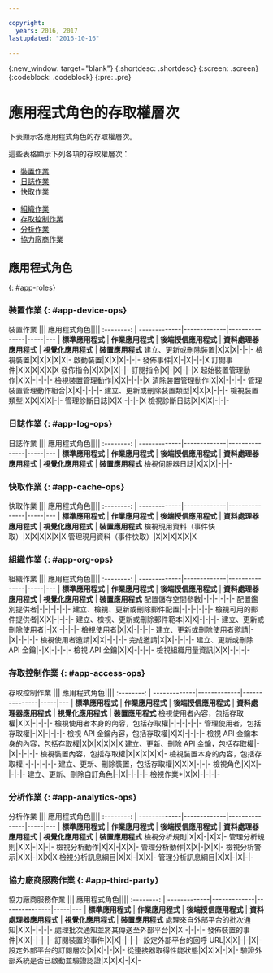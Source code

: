 ```yaml
---

copyright:
  years: 2016, 2017
lastupdated: "2016-10-16"

---
```


{:new_window: target="blank"}
{:shortdesc: .shortdesc}
{:screen: .screen}
{:codeblock: .codeblock}
{:pre: .pre}

# 應用程式角色的存取權層次

下表顯示各應用程式角色的存取權層次。

這些表格顯示下列各項的存取權層次：
- [裝置作業](#app-device-ops)
- [日誌作業](#app-log-ops)
- [快取作業](#app-cache-ops)
<!-- [Historian Operations](#app-historian) -->
- [組織作業](#app-org-ops)
- [存取控制作業](#app-access-ops)
- [分析作業](#app-analytics-ops)
- [協力廠商作業](#app-third-party)  
<!-- - [Risk Management Operations](#app-risk-mgt) -->

## 應用程式角色
{: #app-roles}

### 裝置作業 {: #app-device-ops}

裝置作業 ||| 應用程式角色||||
:--------: | -------------|-------------|---------------|-----|---
           | **標準應用程式** | **作業應用程式** | **後端授信應用程式** | **資料處理器應用程式** | **視覺化應用程式** | **裝置應用程式**
建立、更新或刪除裝置|X|X|X|-|-|-
檢視裝置|X|X|X|X|X|-
啟動裝置|X|X|X|-|-|-
發佈事件|X|-|X|-|-|X
訂閱事件|X|X|X|X|X|X
發佈指令|X|X|X|X|-|-
訂閱指令|X|-|X|-|-|X
起始裝置管理動作|X|X|-|-|-|-
檢視裝置管理動作|X|X|-|-|-|X
清除裝置管理動作|X|X|-|-|-|-
管理裝置管理動作組合|X|X|-|-|-|-
建立、更新或刪除裝置類型|X|X|X|-|-|-
檢視裝置類型|X|X|X|X|-|-
管理診斷日誌|X|X|-|-|-|X
檢視診斷日誌|X|X|X|-|-|-

### 日誌作業 {: #app-log-ops}

日誌作業 ||| 應用程式角色||||
:--------: | -------------|-------------|---------------|-----|---
           | **標準應用程式** | **作業應用程式** | **後端授信應用程式** | **資料處理器應用程式** | **視覺化應用程式** | **裝置應用程式**
檢視伺服器日誌|X|X|X|-|-|-

### 快取作業 {: #app-cache-ops}

快取作業 ||| 應用程式角色||||
:--------: | -------------|-------------|---------------|-----|---
           | **標準應用程式** | **作業應用程式** | **後端授信應用程式** | **資料處理器應用程式** | **視覺化應用程式** | **裝置應用程式**
檢視現用資料（事件快取）|X|X|X|X|X|X
管理現用資料（事件快取）|X|X|X|X|X|X

### 組織作業 {: #app-org-ops}

組織作業 ||| 應用程式角色||||
:--------: | -------------|-------------|---------------|-----|---
           | **標準應用程式** | **作業應用程式** | **後端授信應用程式** | **資料處理器應用程式** | **視覺化應用程式** | **裝置應用程式**
配置儲存空間參數|-|-|-|-|-|-
配置鑑別提供者|-|-|-|-|-|-
建立、檢視、更新或刪除郵件配置|-|-|-|-|-|-
檢視可用的郵件提供者|X|X|-|-|-|-
建立、檢視、更新或刪除郵件範本|X|X|-|-|-|-
建立、更新或刪除使用者|-|X|-|-|-|-
檢視使用者|X|X|-|-|-|-
建立、更新或刪除使用者邀請|-|X|-|-|-|-
檢視使用者邀請|X|X|-|-|-|-
完成邀請|X|X|-|-|-|-
建立、更新或刪除 API 金鑰|-|X|-|-|-|-
檢視 API 金鑰|X|X|-|-|-|-
檢視組織用量資訊|X|X|-|-|-|-

### 存取控制作業 {: #app-access-ops}

存取控制作業 ||| 應用程式角色||||
:--------: | -------------|-------------|---------------|-----|---
           | **標準應用程式** | **作業應用程式** | **後端授信應用程式** | **資料處理器應用程式** | **視覺化應用程式** | **裝置應用程式**
檢視使用者內容，包括存取權|X|X|-|-|-|-
檢視使用者本身的內容，包括存取權|-|-|-|-|-|-
管理使用者，包括存取權|-|X|-|-|-|-
檢視 API 金鑰內容，包括存取權|X|X|-|-|-|-
檢視 API 金鑰本身的內容，包括存取權|X|X|X|X|X|X
建立、更新、刪除 API 金鑰，包括存取權|-|X|-|-|-|-
檢視裝置內容，包括存取權|X|X|X|X|X|-
檢視裝置本身的內容，包括存取權|-|-|-|-|-|-
建立、更新、刪除裝置，包括存取權|X|X|X|-|-|-
檢視角色|X|X|-|-|-|-
建立、更新、刪除自訂角色|-|X|-|-|-|-
檢視作業*|X|X|-|-|-|-

### 分析作業 {: #app-analytics-ops}

分析作業 ||| 應用程式角色||||
:--------: | -------------|-------------|---------------|-----|---
           | **標準應用程式** | **作業應用程式** | **後端授信應用程式** | **資料處理器應用程式** | **視覺化應用程式** | **裝置應用程式**
檢視分析規則|X|X|-|X|X|-
管理分析規則|X|X|-|X|-|-
檢視分析動作|X|X|-|X|X|-
管理分析動作|X|X|-|X|X|-
檢視分析警示|X|X|-|X|X|X
檢視分析訊息綱目|X|X|-|X|X|-
管理分析訊息綱目|X|X|-|X|-|-

### 協力廠商服務作業 {: #app-third-party}

協力廠商服務作業 ||| 應用程式角色||||
:--------: | -------------|-------------|---------------|-----|---
           | **標準應用程式** | **作業應用程式** | **後端授信應用程式** | **資料處理器應用程式** | **視覺化應用程式** | **裝置應用程式**
處理來自外部平台的批次通知|X|X|-|-|-|-
處理批次通知並將其傳送至外部平台|X|X|-|-|-|-
發佈裝置的事件|X|X|-|-|-|-
訂閱裝置的事件|X|X|-|-|-|-
設定外部平台的回呼 URL|X|X|-|-|X|-
設定外部平台的訂閱層次|X|X|-|-|X|-
從連接器取得性能狀態|X|X|X|-|X|-
驗證外部系統是否已啟動並驗證認證|X|X|X|-|X|-
